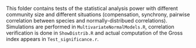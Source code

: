 This folder contains tests of the statistical analysis power with different community size and different situations (compensation, synchrony, pairwise correlation between species and normally-distribued correlations). Simulations are performed in `MultivariateNormalModels.R`, correlation verification is done in `ShowDistrib.R` and actual computation of the Gross index appears in `Test_significance.r`. 

